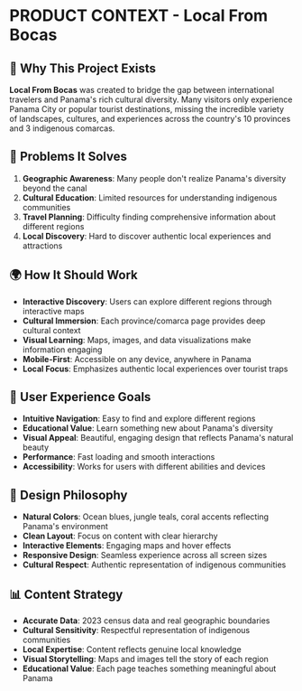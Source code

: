 # PRODUCT CONTEXT - Local From Bocas

## 🌟 Why This Project Exists
**Local From Bocas** was created to bridge the gap between international travelers and Panama's rich cultural diversity. Many visitors only experience Panama City or popular tourist destinations, missing the incredible variety of landscapes, cultures, and experiences across the country's 10 provinces and 3 indigenous comarcas.

## 🎯 Problems It Solves
1. **Geographic Awareness**: Many people don't realize Panama's diversity beyond the canal
2. **Cultural Education**: Limited resources for understanding indigenous communities
3. **Travel Planning**: Difficulty finding comprehensive information about different regions
4. **Local Discovery**: Hard to discover authentic local experiences and attractions

## 🌍 How It Should Work
- **Interactive Discovery**: Users can explore different regions through interactive maps
- **Cultural Immersion**: Each province/comarca page provides deep cultural context
- **Visual Learning**: Maps, images, and data visualizations make information engaging
- **Mobile-First**: Accessible on any device, anywhere in Panama
- **Local Focus**: Emphasizes authentic local experiences over tourist traps

## 👥 User Experience Goals
- **Intuitive Navigation**: Easy to find and explore different regions
- **Educational Value**: Learn something new about Panama's diversity
- **Visual Appeal**: Beautiful, engaging design that reflects Panama's natural beauty
- **Performance**: Fast loading and smooth interactions
- **Accessibility**: Works for users with different abilities and devices

## 🎨 Design Philosophy
- **Natural Colors**: Ocean blues, jungle teals, coral accents reflecting Panama's environment
- **Clean Layout**: Focus on content with clear hierarchy
- **Interactive Elements**: Engaging maps and hover effects
- **Responsive Design**: Seamless experience across all screen sizes
- **Cultural Respect**: Authentic representation of indigenous communities

## 📊 Content Strategy
- **Accurate Data**: 2023 census data and real geographic boundaries
- **Cultural Sensitivity**: Respectful representation of indigenous communities
- **Local Expertise**: Content reflects genuine local knowledge
- **Visual Storytelling**: Maps and images tell the story of each region
- **Educational Value**: Each page teaches something meaningful about Panama


